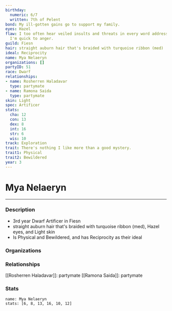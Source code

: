 ```yaml
---
birthday:
  numeric: 6/7
  written: 7th of Pelent
bond: My ill-gotten gains go to support my family.
eyes: Hazel
flaw: I too often hear veiled insults and threats in every word addressed to me, and
  I'm quick to anger.
guild: Fiesn
hair: straight auburn hair that's braided with turquoise ribbon (med)
ideal: Reciprocity
name: Mya Nelaeryn
organizations: []
partyID: 51
race: Dwarf
relationships:
- name: Rosherren Haladavar
  type: partymate
- name: Ramona Saida
  type: partymate
skin: Light
spec: Artificer
stats:
  cha: 12
  con: 13
  dex: 8
  int: 16
  str: 6
  wis: 10
track: Exploration
trait: There's nothing I like more than a good mystery.
trait1: Physical
trait2: Bewildered
year: 3
---
```

# Mya Nelaeryn
---
### Description
- 3rd year Dwarf Artificer in Fiesn
- straight auburn hair that's braided with turquoise ribbon (med), Hazel eyes, and Light skin
- Is Physical and Bewildered, and has Reciprocity as their ideal

### Organizations
### Relationships
[[Rosherren Haladavar]]: partymate
[[Ramona Saida]]: partymate
### Stats
```statblock
name: Mya Nelaeryn
stats: [6, 8, 13, 16, 10, 12]
```